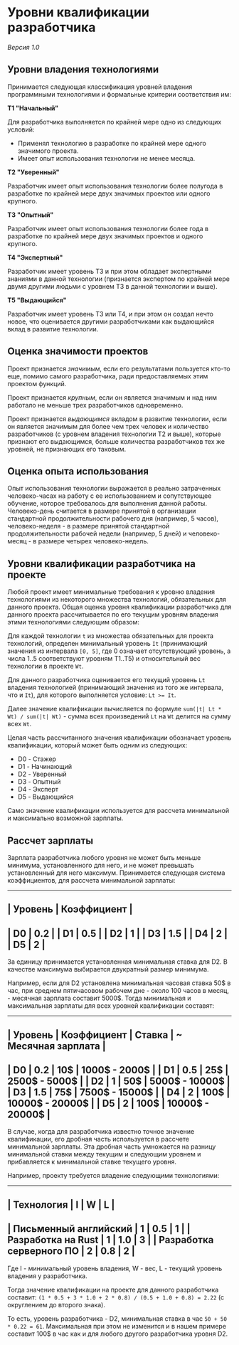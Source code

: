 # Уровни квалификации разработчика

*Версия 1.0*

## Уровни владения технологиями

Принимается следующая классификация уровней владения программными технологиями и формальные критерии соответствия им:

**T1 "Начальный"**

Для разработчика выполняется по крайней мере одно из следующих условий:

- Применял технологию в разработке по крайней мере одного значимого проекта.
- Имеет опыт использования технологии не менее месяца.

**Т2 "Уверенный"**

Разработчик имеет опыт использования технологии более полугода в разработке по крайней мере двух значимых проектов или одного крупного.

**T3 "Опытный"**

Разработчик имеет опыт использования технологии более года в разработке по крайней мере двух значимых проектов и одного крупного.

**T4 "Экспертный"**

Разработчик имеет уровень T3 и при этом обладает экспертными знаниями в данной технологии (признается экспертом по крайней мере двумя другими людьми с уровнем T3 в данной технологии и выше).

**T5 "Выдающийся"**

Разработчик имеет уровень T3 или T4, и при этом он создал нечто новое, что оценивается другими разработчиками как выдающийся вклад в развитие технологии.


## Оценка значимости проектов

Проект признается *значимым*, если его результатами пользуется кто-то еще, помимо самого разработчика, ради предоставляемых этим проектом функций.

Проект признается *крупным*, если он является значимым и над ним работало не меньше трех разработчиков одновременно.

Проект признается *выдающимся* вкладом в развитие технологии, если он является значимым для более чем трех человек и количество разработчиков (с уровнем владения технологии Т2 и выше), которые признают его выдающимся, больше количества разработчиков тех же уровней, не признающих его таковым.


## Оценка опыта использования

Опыт использования технологии выражается в реально затраченных человеко-часах на работу с ее использованием и сопутствующее обучение, которое требовалось для выполнения данной работы. Человеко-день считается в размере принятой в организации стандартной продолжительности рабочего дня (например, 5 часов), человеко-неделя - в размере принятой стандартной продолжительности рабочей недели (например, 5 дней) и человеко-месяц - в размере четырех человеко-недель.


## Уровни квалификации разработчика на проекте

Любой проект имеет минимальные требования к уровню владения технологиями из некоторого множества технологий, обязательных для данного проекта. Общая оценка уровня квалификации разработчика для данного проекта рассчитывается по его текущим уровням владения этими технологиями следующим образом:

Для каждой технологии `t` из множества обязательных для проекта технологий, определен минимальный уровень `It` (принимающий значения из интервала `[0, 5]`, где 0 означает отсутствующий уровень, а числа 1..5 соответствуют уровням T1..T5) и относительный вес технологии в проекте `Wt`.

Для данного разработчика оценивается его текущий уровень `Lt` владения технологией (принимающий значения из того же интервала, что и `It`), для которого выполняется условие: `Lt >= It`.

Далее значение квалификации вычисляется по формуле `sum(|t| Lt * Wt) / sum(|t| Wt)` - сумма всех произведений `Lt` на `Wt` делится на сумму всех `Wt`.

Целая часть рассчитанного значения квалификации обозначает уровень квалификации, который может быть одним из следующих:

- D0 - Стажер
- D1 - Начинающий
- D2 - Уверенный
- D3 - Опытный
- D4 - Эксперт
- D5 - Выдающийся

Само значение квалификации используется для рассчета минимальной и максимально возможной зарплаты.


## Рассчет зарплаты

Зарплата разработчика любого уровня не может быть меньше минимума, установленного для него, и не может превышать установленный для него максимум. Принимается следующая система коэффициентов, для рассчета минимальной зарплаты:

-------------------------
| Уровень | Коэффициент |
-------------------------
| D0      | 0.2         |
| D1      | 0.5         |
| D2      | 1           |
| D3      | 1.5         |
| D4      | 2           |
| D5      | 2           |
-------------------------

За единицу принимается установленная минимальная ставка для D2. В качестве максимума выбирается двукратный размер минимума.

Например, если для D2 установлена минимальная часовая ставка 50$ в час, при среднем пятичасовом рабочем дне - около 100 часов в месяц, - месячная зарплата составит 5000$. Тогда минимальная и максимальная зарплаты для всех уровней квалификации составят:

--------------------------------------------------------
| Уровень | Коэффициент | Ставка | ~ Месячная зарплата |
--------------------------------------------------------
| D0      | 0.2         | 10$    | 1000$ - 2000$       |
| D1      | 0.5         | 25$    | 2500$ - 5000$       |
| D2      | 1           | 50$    | 5000$ - 10000$      |
| D3      | 1.5         | 75$    | 7500$ - 15000$      |
| D4      | 2           | 100$   | 10000$ - 20000$     |
| D5      | 2           | 100$   | 10000$ - 20000$     |
--------------------------------------------------------

В случае, когда для разработчика известно точное значение квалификации, его дробная часть используется в рассчете минимальной зарплаты. Эта дробная часть умножается на разницу минимальной ставки между текущим и следующим уровнем и прибавляется к минимальной ставке текущего уровня.

Например, проекту требуется владение следующими технологиями:

-------------------------------------------
| Технология               | I  | W   | L |
-------------------------------------------
| Письменный английский    | 1  | 0.5 | 1 |
| Разработка на Rust       | 1  | 1.0 | 3 |
| Разработка серверного ПО | 2  | 0.8 | 2 |
-------------------------------------------

Где I - минимальный уровень владения, W - вес, L - текущий уровень владения у разработчика.

Тогда значение квалификации на проекте для данного разработчика составит: `(1 * 0.5 + 3 * 1.0 + 2 * 0.8) / (0.5 + 1.0 + 0.8) = 2.22` (с округлением до второго знака).

То есть, уровень разработчика - D2, минимальная ставка в час `50 + 50 * 0.22 = 61`. Максимальная при этом не изменится и в нашем примере составит 100$ в час как и для любого другого разработчика уровня D2.
